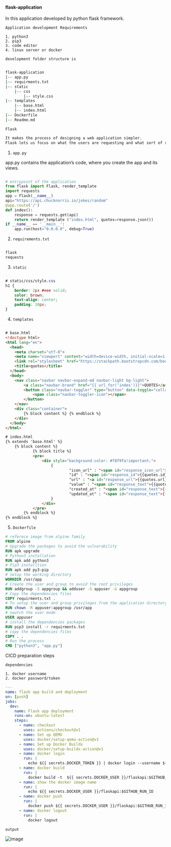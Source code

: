 #### flask-application

In this application developed by python flask framework.

`Application development Requirements`

    1. python3 
    2. pip3 
    3. code editor
    4. linux server or docker 

`development folder structure is`

<!-- ![image](https://user-images.githubusercontent.com/57703276/143470477-39a04c44-89d4-4019-ba22-bfb0831e889f.png) -->

```bash

flask-application
|-- app.py
|-- requirments.txt
|-- static
    |-- css
        |-- style.css
|-- templates
    |-- base.html
    |-- index.html
|-- Dockerfile
|-- Readme.md
```

`Flask`

```bash
It makes the process of designing a web application simpler. 
Flask lets us focus on what the users are requesting and what sort of response to give back.
```
1. `app.py`

app.py contains the application’s code, where you create the app and its views.

```python

# entrypoint of the application
from flask import Flask, render_template
import requests
app = Flask(__name__)
api="https://api.chucknorris.io/jokes/random"
@app.route('/')
def index():
    response = requests.get(api)
    return render_template ("index.html", quotes=response.json())
if __name__ == '__main__':
    app.run(host="0.0.0.0", debug=True)

```
2. `requirements.txt`

```bash

flask
requests

```


3. `static`

```css

# static/css/style.css
h1 {
    border: 2px #eee solid;
    color: brown;
    text-align: center;
    padding: 10px;
}

```


4. `templates`

```html

# base.html
<!doctype html>
<html lang="en">
  <head>
    <meta charset="utf-8">
    <meta name="viewport" content="width=device-width, initial-scale=1, shrink-to-fit=no">
    <link rel="stylesheet" href="https://stackpath.bootstrapcdn.com/bootstrap/4.3.1/css/bootstrap.min.css" integrity="sha384-ggOyR0iXCbMQv3Xipma34MD+dH/1fQ784/j6cY/iJTQUOhcWr7x9JvoRxT2MZw1T" crossorigin="anonymous">
    <title>quotes</title>
  </head>
  <body>
    <nav class="navbar navbar-expand-md navbar-light bg-light">
        <a class="navbar-brand" href="{{ url_for('index')}}">QUOTES</a>
        <button class="navbar-toggler" type="button" data-toggle="collapse" data-target="#navbarNav" aria-controls="navbarNav" aria-expanded="false" aria-label="Toggle navigation">
            <span class="navbar-toggler-icon"></span>
        </button>
    </nav>
    <div class="container">
        {% block content %} {% endblock %}
    </div>
  </body>
</html>

```

```html
# index.html
{% extends 'base.html' %}
    {% block content %}
            {% block title %}
            <pre>
                <div style="background-color: #f8f9fa!important;">
                    {
                            "icon_url" : "<span id="response_icon_url">{{quotes.icon_url}}</span>",
                            "id" : "<span id="response_id">{{quotes.id}}</span>",
                            "url" : "<a id="response_url">{{quotes.url}}</a>",
                            "value" : "<span id="response_text">{{quotes.value}}</span>"
                            "created_at" : "<span id="response_text">{{quotes.created_at}}</span>"
                            "updated_at" : "<span id="response_text">{{quotes.updated_at}}</span>"
                    }
                </div>
            </pre>
        {% endblock %}
{% endblock %}
```


5. `Dockerfile`

```Dockerfile
# referece image from alpine family
FROM alpine
# Upgrade the packages to avoid the vulnarability
RUN apk upgrade 
# Python3 installation
RUN apk add python3
# Pip3 installtion
RUN apk add py3-pip
# Setup the working directory
WORKDIR /usr/app
# Create the user and group to avoid the root privileges 
RUN addgroup -S appgroup && adduser -S appuser -G appgroup
# Copy the dependencies files
COPY requirments.txt .
# To setup the user and group privileges from the application directory
RUN chown -R appuser:appgroup /usr/app
# swutch the user mode
USER appuser
# install the dependencies packages
RUN pip3 install -r requirments.txt
# copy the dependencies files
COPY . .
# Run the process
CMD ["python3", "app.py"]
```

CICD preparation steps

`dependencies`
    
    1. docker username
    2. docker password/token
    
```yml
---
name: flask app build and deployment
on: [push]
jobs:
  dev:
    name: Flask app deployment
    runs-on: ubuntu-latest
    steps:
      - name: checkout
        uses: actions/checkout@v1
      - name: Set up QEMU
        uses: docker/setup-qemu-action@v1
      - name: Set up Docker Buildx
        uses: docker/setup-buildx-action@v1
      - name: docker login
        run: |
          echo ${{ secrets.DOCKER_TOKEN }} | docker login --username ${{ secrets.DOCKER_USER }} --password-stdin
      - name: docker build 
        run: |
          docker build -t  ${{ secrets.DOCKER_USER }}/flaskapi:$GITHUB_RUN_ID .
      - name: show the docker image name
        run: |
          echo ${{ secrets.DOCKER_USER }}/flaskapi:$GITHUB_RUN_ID
      - name: docker push 
        run: |
          docker push ${{ secrets.DOCKER_USER }}/flaskapi:$GITHUB_RUN_ID
      - name: docker logout
        run: |
          docker logout
```




`output`

![image](https://user-images.githubusercontent.com/57703276/143309870-a43a000c-9333-416f-af96-e400feb0a1a5.png)
